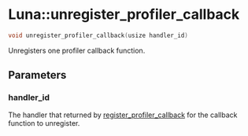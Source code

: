 # Luna::unregister_profiler_callback

```c++
void unregister_profiler_callback(usize handler_id)
```

Unregisters one profiler callback function. 



## Parameters
### handler_id
The handler that returned by [register_profiler_callback](group___runtime_profiler_1ga0cbbf2ad299628457df57c5ab086d1b5.md) for the callback function to unregister. 

